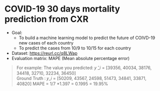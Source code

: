 # COVID-19 30 days mortality prediction from CXR
- Goal: 
  - To build a machine learning model to predict the future of COIVD-19 new cases of each country
  - To predict the cases from 10/9 to 10/15 for each country
- Dataset: https://reurl.cc/q8LWap
- Evaluation matrix: MAPE (Mean absolute percentage error)
> For example: 
> The value you predicted: 𝑦 ̂_𝑖 = [39356, 40034, 38176, 34418, 32710, 32234, 36450]                 
> Ground Truth : 𝑦_𝑖  = [50209, 43567, 24598, 51473, 34841, 33871, 40820]
> MAPE = 1/7 *1.397 = 0.1995 = 19.95%
